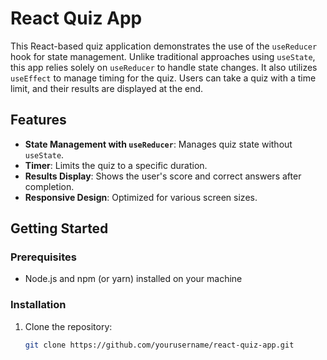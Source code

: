 # React Quiz App

This React-based quiz application demonstrates the use of the `useReducer` hook for state management. Unlike traditional approaches using `useState`, this app relies solely on `useReducer` to handle state changes. It also utilizes `useEffect` to manage timing for the quiz. Users can take a quiz with a time limit, and their results are displayed at the end.

## Features

- **State Management with `useReducer`**: Manages quiz state without `useState`.
- **Timer**: Limits the quiz to a specific duration.
- **Results Display**: Shows the user's score and correct answers after completion.
- **Responsive Design**: Optimized for various screen sizes.

## Getting Started

### Prerequisites

- Node.js and npm (or yarn) installed on your machine

### Installation

1. Clone the repository:

   ```bash
   git clone https://github.com/yourusername/react-quiz-app.git
   ```
